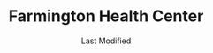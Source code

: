 ---
layout: location-page
date: Last Modified
description: "Local COVID-19 testing is available at Farmington Health Center in Farmington, Utah, USA."
permalink: "locations/utah/farmington/farmington-health-center/"
tags:
  - locations
  - utah
title: Farmington Health Center
uniqueName: farmington-health-center
state: Utah
stateAbbr: UT
hood: "Farmington"
address: "165 N. University Ave"
city: "Farmington"
zip: "84025"
zipsNearby: "82930 82931 84003 84004 84301 84006 84010 84011 84054 84087 84302 84304 84309 84324 84013 84014 84015 84016 84056 84075 84089 84017 84024 84307 84020 84310 84025 84311 84306 84312 84029 84032 84033 84314 84315 84317 84318 84319 84036 84061 84037 84040 84041 84005 84043 84045 84321 84322 84323 84341 84044 84325 84047 84049 84326 84018 84050 84327 84055 84201 84244 84401 84402 84403 84404 84405 84407 84408 84409 84412 84414 84415 84057 84058 84059 84097 84328 84060 84068 84098 84042 84062 84332 84601 84602 84603 84604 84605 84606 84064 84334 84065 84095 84096 84067 84069 84101 84102 84103 84104 84105 84106 84107 84108 84109 84110 84111 84112 84113 84114 84115 84116 84117 84118 84119 84120 84121 84122 84123 84124 84125 84126 84127 84128 84129 84130 84131 84132 84133 84134 84136 84138 84139 84141 84143 84145 84147 84148 84150 84151 84152 84157 84158 84165 84170 84171 84180 84184 84189 84190 84199 84070 84090 84091 84092 84093 84094 84335 84663 84071 84074 84337 84082 84339 84081 84084 84088 84340 84086 84144" 
mapUrl: "http://maps.apple.com/?q=Farmington+Health+Center&address=165+N+University+Ave,Farmington,Utah,84025"
locationType: Drive-thru
phone: "801-213-3200"
website: "https://healthcare.utah.edu/locations/farmington/"
onlineBooking: undefined
closed: undefined
closedUpdate: April 22nd, 2020
notes: ""
days: Weekdays
hours: 8AM-6PM
altDays: Weekends
altHours: 10AM-3PM
ctaMessage: Learn more
ctaUrl: "https://healthcare.utah.edu/locations/farmington/"
---